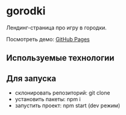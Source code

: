 # gorodki
Лендинг-страница про игру в городки.

Посмотреть демо: [GitHub Pages](https://yeivanova.github.io/gorodki/)
## Используемые технологии
## Для запуска

- склонировать репозиторий: git clone
- установить пакеты: npm i
- запустить проект: npm start (dev режим)